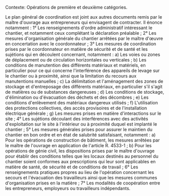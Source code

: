 Contexte: Opérations de première et deuxième catégories.

Le plan général de coordination est joint aux autres documents remis par le maître d'ouvrage aux entrepreneurs qui envisagent de contracter. Il énonce notamment : 1° Les renseignements d'ordre administratif intéressant le chantier, et notamment ceux complétant la déclaration préalable ; 2° Les mesures d'organisation générale du chantier arrêtées par le maître d'œuvre en concertation avec le coordonnateur ; 3° Les mesures de coordination prises par le coordonnateur en matière de sécurité et de santé et les sujétions qui en découlent concernant, notamment : a) Les voies ou zones de déplacement ou de circulation horizontales ou verticales ; b) Les conditions de manutention des différents matériaux et matériels, en particulier pour ce qui concerne l'interférence des appareils de levage sur le chantier ou à proximité, ainsi que la limitation du recours aux manutentions manuelles ; c) La délimitation et l'aménagement des zones de stockage et d'entreposage des différents matériaux, en particulier s'il s'agit de matières ou de substances dangereuses ; d) Les conditions de stockage, d'élimination ou d'évacuation des déchets et des décombres ; e) Les conditions d'enlèvement des matériaux dangereux utilisés ; f) L'utilisation des protections collectives, des accès provisoires et de l'installation électrique générale ; g) Les mesures prises en matière d'interactions sur le site ; 4° Les sujétions découlant des interférences avec des activités d'exploitation sur le site à l'intérieur ou à proximité duquel est implanté le chantier ; 5° Les mesures générales prises pour assurer le maintien du chantier en bon ordre et en état de salubrité satisfaisant, notamment : a) Pour les opérations de construction de bâtiment, les mesures arrêtées par le maître de l'ouvrage en application de l'article R. 4533-1 ; b) Pour les opérations de génie civil, les dispositions prises par le maître d'ouvrage pour établir des conditions telles que les locaux destinés au personnel du chantier soient conformes aux prescriptions qui leur sont applicables en matière de santé, de sécurité et de conditions de travail ; 6° Les renseignements pratiques propres au lieu de l'opération concernant les secours et l'évacuation des travailleurs ainsi que les mesures communes d'organisation prises en la matière ; 7° Les modalités de coopération entre les entrepreneurs, employeurs ou travailleurs indépendants.
